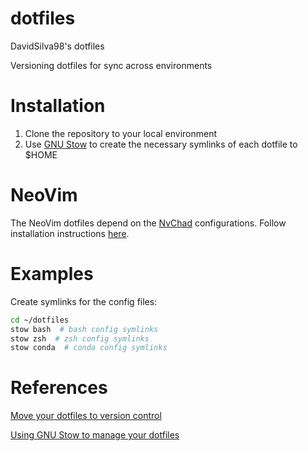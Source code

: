 # dotfiles
DavidSilva98's dotfiles

Versioning dotfiles for sync across environments

# Installation

1) Clone the repository to your local environment
2) Use [GNU Stow](https://www.gnu.org/software/stow/) to create the necessary symlinks of each dotfile to $HOME

# NeoVim

The NeoVim dotfiles depend on the [NvChad](https://github.com/NvChad/NvChad) configurations. Follow installation instructions [here](https://nvchad.github.io/getting-started/setup).

# Examples
Create symlinks for the config files:
```bash
cd ~/dotfiles
stow bash  # bash config symlinks
stow zsh  # zsh config symlinks
stow conda  # conda config symlinks
```

# References

[Move your dotfiles to version control](https://opensource.com/article/19/3/move-your-dotfiles-version-control)

[Using GNU Stow to manage your dotfiles](http://brandon.invergo.net/news/2012-05-26-using-gnu-stow-to-manage-your-dotfiles.html)
